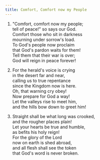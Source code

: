 ```yaml
---
title: Comfort, Comfort now my People
---
```

1. "Comfort, comfort now my people;  
tell of peace!" so says our God.  
Comfort those who sit in darkness  
mourning under sorrow's load.  
To God's people now proclaim  
that God's pardon waits for them!  
Tell them that their war is over;  
God will reign in peace forever!

2. For the herald's voice is crying  
in the desert far and near,  
calling us to true repentance  
since the Kingdom now is here.  
Oh, that warning cry obey!  
Now prepare for God a way!  
Let the valleys rise to meet him,  
and the hills bow down to greet him!

3. Straight shall be what long was crooked,  
and the rougher places plain!  
Let your hearts be true and humble,  
as befits his holy reign!  
For the glory of the Lord  
now on earth is shed abroad,  
and all flesh shall see the token  
that God's word is never broken.

